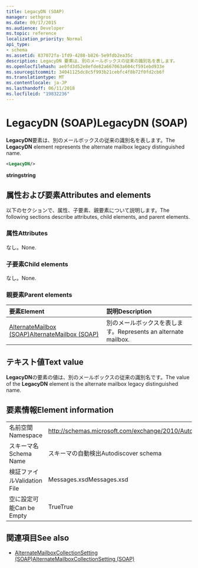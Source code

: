 ```yaml
---
title: LegacyDN (SOAP)
manager: sethgros
ms.date: 09/17/2015
ms.audience: Developer
ms.topic: reference
localization_priority: Normal
api_type:
- schema
ms.assetid: 837072fa-1fd9-4288-b826-5e9fdb2ea35c
description: LegacyDN 要素は、別のメールボックスの従来の識別名を表します。
ms.openlocfilehash: ae0fd3d52e8efde82a667063a604cf591ebd933e
ms.sourcegitcommit: 34041125dc8c5f993b21cebfc4f8b72f0fd2cb6f
ms.translationtype: MT
ms.contentlocale: ja-JP
ms.lasthandoff: 06/11/2018
ms.locfileid: "19832236"
---
```

# <a name="legacydn-soap"></a><span data-ttu-id="d0c29-103">LegacyDN (SOAP)</span><span class="sxs-lookup"><span data-stu-id="d0c29-103">LegacyDN (SOAP)</span></span>

<span data-ttu-id="d0c29-104">**LegacyDN**要素は、別のメールボックスの従来の識別名を表します。</span><span class="sxs-lookup"><span data-stu-id="d0c29-104">The **LegacyDN** element represents the alternate mailbox legacy distinguished name.</span></span> 
  
```XML
<LegacyDN/>
```

<span data-ttu-id="d0c29-105">**string**</span><span class="sxs-lookup"><span data-stu-id="d0c29-105">**string**</span></span>

## <a name="attributes-and-elements"></a><span data-ttu-id="d0c29-106">属性および要素</span><span class="sxs-lookup"><span data-stu-id="d0c29-106">Attributes and elements</span></span>

<span data-ttu-id="d0c29-107">以下のセクションで、属性、子要素、親要素について説明します。</span><span class="sxs-lookup"><span data-stu-id="d0c29-107">The following sections describe attributes, child elements, and parent elements.</span></span>
  
### <a name="attributes"></a><span data-ttu-id="d0c29-108">属性</span><span class="sxs-lookup"><span data-stu-id="d0c29-108">Attributes</span></span>

<span data-ttu-id="d0c29-109">なし。</span><span class="sxs-lookup"><span data-stu-id="d0c29-109">None.</span></span>
  
### <a name="child-elements"></a><span data-ttu-id="d0c29-110">子要素</span><span class="sxs-lookup"><span data-stu-id="d0c29-110">Child elements</span></span>

<span data-ttu-id="d0c29-111">なし。</span><span class="sxs-lookup"><span data-stu-id="d0c29-111">None.</span></span>
  
### <a name="parent-elements"></a><span data-ttu-id="d0c29-112">親要素</span><span class="sxs-lookup"><span data-stu-id="d0c29-112">Parent elements</span></span>

|<span data-ttu-id="d0c29-113">**要素**</span><span class="sxs-lookup"><span data-stu-id="d0c29-113">**Element**</span></span>|<span data-ttu-id="d0c29-114">**説明**</span><span class="sxs-lookup"><span data-stu-id="d0c29-114">**Description**</span></span>|
|:-----|:-----|
|[<span data-ttu-id="d0c29-115">AlternateMailbox (SOAP)</span><span class="sxs-lookup"><span data-stu-id="d0c29-115">AlternateMailbox (SOAP)</span></span>](alternatemailbox-soap.md) <br/> |<span data-ttu-id="d0c29-116">別のメールボックスを表します。</span><span class="sxs-lookup"><span data-stu-id="d0c29-116">Represents an alternate mailbox.</span></span>  <br/> |
   
## <a name="text-value"></a><span data-ttu-id="d0c29-117">テキスト値</span><span class="sxs-lookup"><span data-stu-id="d0c29-117">Text value</span></span>

<span data-ttu-id="d0c29-118">**LegacyDN**の要素の値は、別のメールボックスの従来の識別名です。</span><span class="sxs-lookup"><span data-stu-id="d0c29-118">The value of the **LegacyDN** element is the alternate mailbox legacy distinguished name.</span></span> 
  
## <a name="element-information"></a><span data-ttu-id="d0c29-119">要素情報</span><span class="sxs-lookup"><span data-stu-id="d0c29-119">Element information</span></span>

|||
|:-----|:-----|
|<span data-ttu-id="d0c29-120">名前空間</span><span class="sxs-lookup"><span data-stu-id="d0c29-120">Namespace</span></span>  <br/> |http://schemas.microsoft.com/exchange/2010/Autodiscover  <br/> |
|<span data-ttu-id="d0c29-121">スキーマ名</span><span class="sxs-lookup"><span data-stu-id="d0c29-121">Schema Name</span></span>  <br/> |<span data-ttu-id="d0c29-122">スキーマの自動検出</span><span class="sxs-lookup"><span data-stu-id="d0c29-122">Autodiscover schema</span></span>  <br/> |
|<span data-ttu-id="d0c29-123">検証ファイル</span><span class="sxs-lookup"><span data-stu-id="d0c29-123">Validation File</span></span>  <br/> |<span data-ttu-id="d0c29-124">Messages.xsd</span><span class="sxs-lookup"><span data-stu-id="d0c29-124">Messages.xsd</span></span>  <br/> |
|<span data-ttu-id="d0c29-125">空に設定可能</span><span class="sxs-lookup"><span data-stu-id="d0c29-125">Can be Empty</span></span>  <br/> |<span data-ttu-id="d0c29-126">True</span><span class="sxs-lookup"><span data-stu-id="d0c29-126">True</span></span>  <br/> |
   
## <a name="see-also"></a><span data-ttu-id="d0c29-127">関連項目</span><span class="sxs-lookup"><span data-stu-id="d0c29-127">See also</span></span>

- [<span data-ttu-id="d0c29-128">AlternateMailboxCollectionSetting (SOAP)</span><span class="sxs-lookup"><span data-stu-id="d0c29-128">AlternateMailboxCollectionSetting (SOAP)</span></span>](alternatemailboxcollectionsetting-soap.md)


